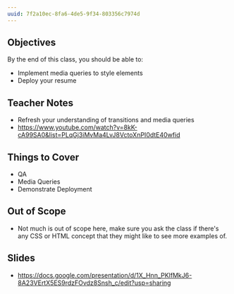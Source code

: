 ```yaml
---
uuid: 7f2a10ec-8fa6-4de5-9f34-803356c7974d
---
```


## Objectives

By the end of this class, you should be able to:
- Implement media queries to style elements
- Deploy your resume


## Teacher Notes
- Refresh your understanding of transitions and media queries
- https://www.youtube.com/watch?v=8kK-cA99SA0&list=PLqGj3iMvMa4LvJ8VctoXnPI0dtE40wfid

## Things to Cover
- QA
- Media Queries
- Demonstrate Deployment

## Out of Scope
- Not much is out of scope here, make sure you ask the class if there's any CSS or HTML concept that they might like to see more examples of.

## Slides
- https://docs.google.com/presentation/d/1X_Hnn_PKlfMkJ6-8A23VErtX5ES9rdzFOvdz8Snsh_c/edit?usp=sharing
